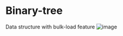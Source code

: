 # Binary-tree 
Data structure with bulk-load  feature
![image](https://github.com/Random90000/Binary-tree/raw/master/example_picture.svg)
    
